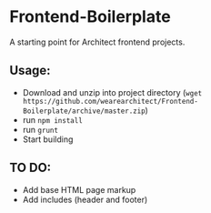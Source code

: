 Frontend-Boilerplate
====================

A starting point for Architect frontend projects.

## Usage:

* Download and unzip into project directory (`wget https://github.com/wearearchitect/Frontend-Boilerplate/archive/master.zip`)
* run `npm install`
* run `grunt`
* Start building

## TO DO:

* Add base HTML page markup
* Add includes (header and footer)
